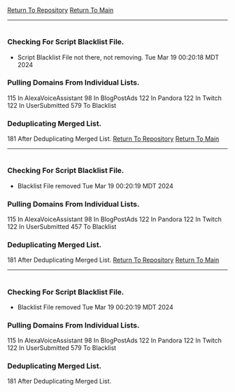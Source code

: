 [Return To Repository](https://github.com/DigitalWarrior/piholeparser/)
[Return To Main](https://github.com/DigitalWarrior/piholeparser/blob/master/RecentRunLogs/Mainlog.md)
____________________________________
# 
### Checking For Script Blacklist File.
* Script Blacklist File not there, not removing. Tue Mar 19 00:20:18 MDT 2024
### Pulling Domains From Individual Lists.
115 In AlexaVoiceAssistant
98 In BlogPostAds
122 In Pandora
122 In Twitch
122 In UserSubmitted
579 To Blacklist
### Deduplicating Merged List.
181 After Deduplicating Merged List.
[Return To Repository](https://github.com/DigitalWarrior/piholeparser/)
[Return To Main](https://github.com/DigitalWarrior/piholeparser/blob/master/RecentRunLogs/Mainlog.md)
____________________________________
# 
### Checking For Script Blacklist File.
* Blacklist File removed Tue Mar 19 00:20:19 MDT 2024
### Pulling Domains From Individual Lists.
115 In AlexaVoiceAssistant
98 In BlogPostAds
122 In Pandora
122 In Twitch
122 In UserSubmitted
457 To Blacklist
### Deduplicating Merged List.
181 After Deduplicating Merged List.
[Return To Repository](https://github.com/DigitalWarrior/piholeparser/)
[Return To Main](https://github.com/DigitalWarrior/piholeparser/blob/master/RecentRunLogs/Mainlog.md)
____________________________________
# 
### Checking For Script Blacklist File.
* Blacklist File removed Tue Mar 19 00:20:19 MDT 2024
### Pulling Domains From Individual Lists.
115 In AlexaVoiceAssistant
98 In BlogPostAds
122 In Pandora
122 In Twitch
122 In UserSubmitted
579 To Blacklist
### Deduplicating Merged List.
181 After Deduplicating Merged List.
